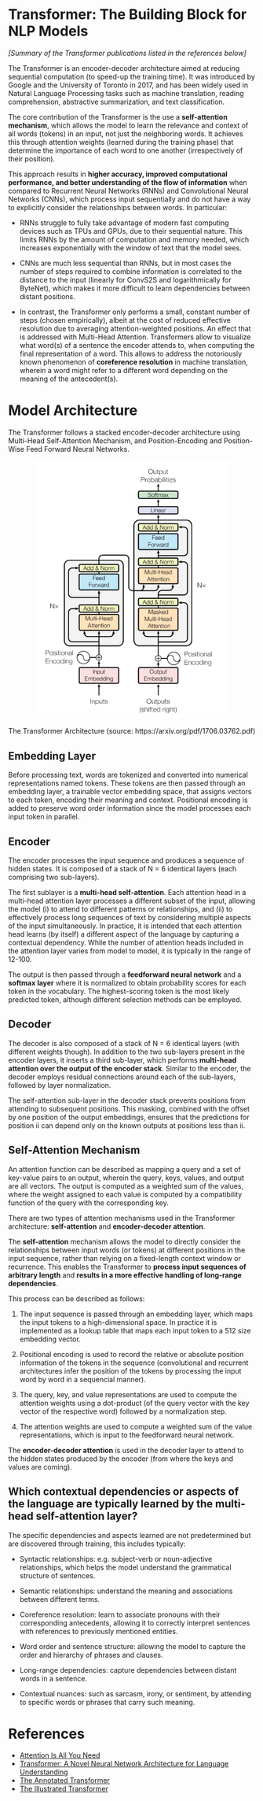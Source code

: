 # Transformer: The Building Block for NLP Models
*[Summary of the Transformer publications listed in the references below]*

The Transformer is an encoder-decoder architecture aimed at reducing sequential computation (to speed-up the training time). It was introduced by Google and the University of Toronto in 2017, and has been widely used in Natural Language Processing tasks such as machine translation, reading comprehension, abstractive summarization, and text classification.

The core contribution of the Transformer is the use a **self-attention mechanism**, which allows the model to learn the relevance and context of all words (tokens) in an input, not just the neighboring words. It achieves this through attention weights (learned during the training phase) that determine the importance of each word to one another (irrespectively of their position). 

This approach results in **higher accuracy, improved computational performance, and better understanding of the flow of information** when compared to Recurrent Neural Networks (RNNs) and Convolutional Neural Networks (CNNs), which process input sequentially and do not have a way to explicitly consider the relationships between words. In particular:

- RNNs struggle to fully take advantage of modern fast computing devices such as TPUs and GPUs, due to their sequential nature. This limits RNNs by the amount of computation and memory needed, which increases exponentially with the window of text that the model sees.
- CNNs are much less sequential than RNNs, but in most cases the number of steps required to combine information is correlated to the distance to the input (linearly for ConvS2S and logarithmically for ByteNet), which makes it more difficult to learn dependencies between distant positions.  

- In contrast, the Transformer only performs a small, constant number of steps (chosen empirically), albeit at the cost of reduced effective resolution due to averaging attention-weighted positions. An effect that is addressed with Multi-Head Attention. Transformers allow to visualize what word(s) of a sentence the encoder attends to, when computing the final representation of a word. This allows to address the notoriously known phenomenon of **coreference resolution** in machine translation, wherein a word might refer to a different word depending on the meaning of the antecedent(s).

# Model Architecture

The Transformer follows a stacked encoder-decoder architecture using Multi-Head Self-Attention Mechanism, and Position-Encoding and Position-Wise Feed Forward Neural Networks.

<p align="center">
  <img src="img/the-encoder-architecture.png" width="400">
</p>

<p align="center">The Transformer Architecture (source: https://arxiv.org/pdf/1706.03762.pdf)</p>

## Embedding Layer

Before processing text, words are tokenized and converted into numerical representations named tokens. These tokens are then passed through an embedding layer, a trainable vector embedding space, that assigns vectors to each token, encoding their meaning and context. Positional encoding is added to preserve word order information since the model processes each input token in parallel. 

## Encoder

The encoder processes the input sequence and produces a sequence of hidden states. It is composed of a stack of N = 6 identical layers (each comprising two sub-layers). 

The first sublayer is a **multi-head self-attention**. Each attention head in a multi-head attention layer processes a different subset of the input, allowing the model (i) to attend to different patterns or relationships, and (ii) to effectively process long sequences of text by considering multiple aspects of the input simultaneously. In practice, it is intended that each attention head learns (by itself) a different aspect of the language by capturing a contextual dependency. While the number of attention heads included in the attention layer varies from model to model, it is typically in the range of 12-100.

The output is then passed through a **feedforward neural network** and a **softmax layer** where it is normalized to obtain probability scores for each token in the vocabulary. The highest-scoring token is the most likely predicted token, although different selection methods can be employed.

## Decoder

The decoder is also composed of a stack of N = 6 identical layers (with different weights though). In addition to the two sub-layers present in the encoder layers, it inserts a third sub-layer, which performs **multi-head attention over the output of the encoder stack**. Similar to the encoder, the decoder employs residual connections around each of the sub-layers, followed by layer normalization.

The self-attention sub-layer in the decoder stack prevents positions from attending to subsequent positions. This masking, combined with the offset by one position of the output embeddings, ensures that the predictions for position ii can depend only on the known outputs at positions less than ii.

## Self-Attention Mechanism

An attention function can be described as mapping a query and a set of key-value pairs to an output, wherein the query, keys, values, and output are all vectors. The output is computed as a weighted sum of the values, where the weight assigned to each value is computed by a compatibility function of the query with the corresponding key.

There are two types of attention mechanisms used in the Transformer architecture: **self-attention** and **encoder-decoder attention**.

The **self-attention** mechanism allows the model to directly consider the relationships between input words (or tokens) at different positions in the input sequence, rather than relying on a fixed-length context window or recurrence. This enables the Transformer to **process input sequences of arbitrary length** and **results in a more effective handling of long-range dependencies**.

This process can be described as follows:

1. The input sequence is passed through an embedding layer, which maps the input tokens to a high-dimensional space. In practice it is implemented as a lookup table that maps each input token to a 512 size embedding vector.

2. Positional encoding is used to record the relative or absolute position information of the tokens in the sequence (convolutional and recurrent architectures infer the position of the tokens by processing the input word by word in a sequencial manner).

3. The query, key, and value representations are used to compute the attention weights using a dot-product (of the query vector with the key vector of the respective word) followed by a normalization step.

4. The attention weights are used to compute a weighted sum of the value representations, which is input to the feedforward neural network.

The **encoder-decoder attention** is used in the decoder layer to attend to the hidden states produced by the encoder (from where the keys and values are coming).

## Which contextual dependencies or aspects of the language are typically learned by the multi-head self-attention layer?

The specific dependencies and aspects learned are not predetermined but are discovered through training, this includes typically:

- Syntactic relationships: e.g. subject-verb or noun-adjective relationships, which helps the model understand the grammatical structure of sentences.

- Semantic relationships: understand the meaning and associations between different terms.

- Coreference resolution: learn to associate pronouns with their corresponding antecedents, allowing it to correctly interpret sentences with references to previously mentioned entities.

- Word order and sentence structure: allowing the model to capture the order and hierarchy of phrases and clauses.

- Long-range dependencies: capture dependencies between distant words in a sentence.

- Contextual nuances: such as sarcasm, irony, or sentiment, by attending to specific words or phrases that carry such meaning.

# References
- [Attention Is All You Need](https://arxiv.org/pdf/1706.03762.pdf)
- [Transformer: A Novel Neural Network Architecture for Language Understanding](https://ai.googleblog.com/2017/08/transformer-novel-neural-network.html)
- [The Annotated Transformer](http://nlp.seas.harvard.edu/annotated-transformer/)
- [The Illustrated Transformer](https://jalammar.github.io/illustrated-transformer/)